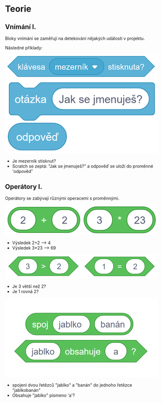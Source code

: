 # Teorie



## Vnímání I.

Bloky vnímání se zaměřují na detekování nějakých událostí v projektu.

Následné příklady:

![image](images/klavesa.png)
![image](images/otazka.png)

- Je mezerník stisknut?
- Scratch se zeptá: "Jak se jmenuješ?" a odpověď se uloží do proměnné 'odpověď'

## Operátory I.

Operátory se zabývají různými operacemi s proměnnými.

![image](images/cisla.png)

- Výsledek 2+2 --> 4
- Výsledek 3*23 --> 69

![image](images/porovnani.png)

- Je 3 větší než 2?
- Je 1 rovná 2?

![image](images/retezce.png)

- spojení dvou řetězců "jablko" a "banán" do jednoho řetězce "jablkobanán"
- Obsahuje "jablko" písmeno 'a'?
